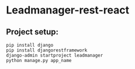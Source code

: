 # Leadmanager-rest-react

## Project setup:
```
pip install django
pip install djangorestframework
django-admin startproject leadmanager
python manage.py app_name

```

